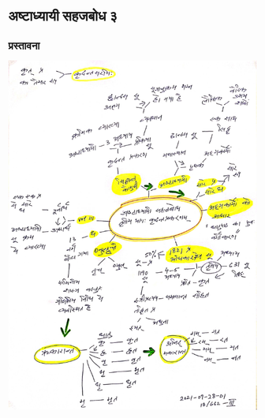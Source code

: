 # अष्टाध्यायी सहजबोध ३

## प्रस्तावना

![asb3-preface-2021-09-28-01](asb3-preface-2021-09-28-01.jpg)
